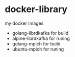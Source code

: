 # docker-library
my docker images
 - golang-librdkafka for build
 - alpine-librdkafka for runing
 - golang-mpich for build
 - ubuntu-mpich for runing
